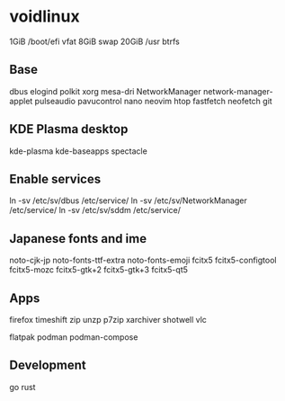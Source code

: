 # voidlinux

1GiB  /boot/efi  vfat
8GiB  swap
20GiB  /usr  btrfs

## Base

dbus elogind polkit
xorg mesa-dri
NetworkManager network-manager-applet
pulseaudio pavucontrol
nano neovim htop fastfetch neofetch git

## KDE Plasma desktop

kde-plasma kde-baseapps spectacle

## Enable services

ln -sv /etc/sv/dbus /etc/service/
ln -sv /etc/sv/NetworkManager /etc/service/
ln -sv /etc/sv/sddm /etc/service/

## Japanese fonts and ime

noto-cjk-jp noto-fonts-ttf-extra noto-fonts-emoji
fcitx5 fcitx5-configtool fcitx5-mozc
fcitx5-gtk+2 fcitx5-gtk+3 fcitx5-qt5

## Apps

firefox
timeshift
zip unzp p7zip xarchiver
shotwell
vlc

flatpak
podman podman-compose

## Development

go
rust

